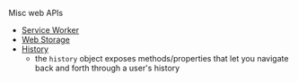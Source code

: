 Misc web APIs

- [Service Worker](https://developer.mozilla.org/en-US/docs/Web/API/Service_Worker_API)
-  [Web Storage](https://developer.mozilla.org/en-US/docs/Web/API/Web_Storage_API)
-  [History](https://developer.mozilla.org/en-US/docs/Web/API/History_API)
	- the `history` object exposes methods/properties that let you navigate back and forth through a user's history